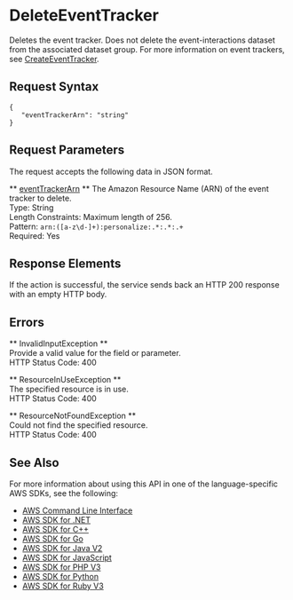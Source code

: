 # DeleteEventTracker<a name="API_DeleteEventTracker"></a>

Deletes the event tracker\. Does not delete the event\-interactions dataset from the associated dataset group\. For more information on event trackers, see [CreateEventTracker](https://docs.aws.amazon.com/personalize/latest/dg/API_CreateEventTracker.html)\.

## Request Syntax<a name="API_DeleteEventTracker_RequestSyntax"></a>

```
{
   "eventTrackerArn": "string"
}
```

## Request Parameters<a name="API_DeleteEventTracker_RequestParameters"></a>

The request accepts the following data in JSON format\.

 ** [eventTrackerArn](#API_DeleteEventTracker_RequestSyntax) **   <a name="personalize-DeleteEventTracker-request-eventTrackerArn"></a>
The Amazon Resource Name \(ARN\) of the event tracker to delete\.  
Type: String  
Length Constraints: Maximum length of 256\.  
Pattern: `arn:([a-z\d-]+):personalize:.*:.*:.+`   
Required: Yes

## Response Elements<a name="API_DeleteEventTracker_ResponseElements"></a>

If the action is successful, the service sends back an HTTP 200 response with an empty HTTP body\.

## Errors<a name="API_DeleteEventTracker_Errors"></a>

 ** InvalidInputException **   
Provide a valid value for the field or parameter\.  
HTTP Status Code: 400

 ** ResourceInUseException **   
The specified resource is in use\.  
HTTP Status Code: 400

 ** ResourceNotFoundException **   
Could not find the specified resource\.  
HTTP Status Code: 400

## See Also<a name="API_DeleteEventTracker_SeeAlso"></a>

For more information about using this API in one of the language\-specific AWS SDKs, see the following:
+  [AWS Command Line Interface](https://docs.aws.amazon.com/goto/aws-cli/personalize-2018-05-22/DeleteEventTracker) 
+  [AWS SDK for \.NET](https://docs.aws.amazon.com/goto/DotNetSDKV3/personalize-2018-05-22/DeleteEventTracker) 
+  [AWS SDK for C\+\+](https://docs.aws.amazon.com/goto/SdkForCpp/personalize-2018-05-22/DeleteEventTracker) 
+  [AWS SDK for Go](https://docs.aws.amazon.com/goto/SdkForGoV1/personalize-2018-05-22/DeleteEventTracker) 
+  [AWS SDK for Java V2](https://docs.aws.amazon.com/goto/SdkForJavaV2/personalize-2018-05-22/DeleteEventTracker) 
+  [AWS SDK for JavaScript](https://docs.aws.amazon.com/goto/AWSJavaScriptSDK/personalize-2018-05-22/DeleteEventTracker) 
+  [AWS SDK for PHP V3](https://docs.aws.amazon.com/goto/SdkForPHPV3/personalize-2018-05-22/DeleteEventTracker) 
+  [AWS SDK for Python](https://docs.aws.amazon.com/goto/boto3/personalize-2018-05-22/DeleteEventTracker) 
+  [AWS SDK for Ruby V3](https://docs.aws.amazon.com/goto/SdkForRubyV3/personalize-2018-05-22/DeleteEventTracker) 